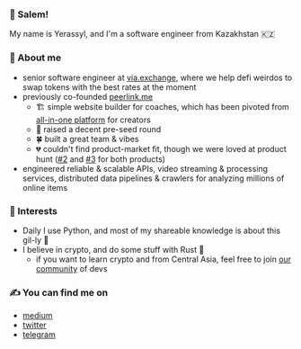 ### 🤸 Salem!
My name is Yerassyl, and I'm a software engineer from Kazakhstan 🇰🇿

### 👋 About me
- senior software engineer at [via.exchange](https://via.exchange), 
where we help defi weirdos to swap tokens with the best rates at the moment 
- previously co-founded [peerlink.me](https://hi.peerlink.me)
  - 🏗 simple website builder for coaches, which has been pivoted from [all-in-one platform](myqoob.com) for creators
  - 💸 raised a decent pre-seed round
  - 🍀 built a great team & vibes
  - 💔 couldn't find product-market fit, though we were loved at product hunt ([#2](https://www.producthunt.com/products/peerlink-simple-webpage-for-coaches) and [#3](https://www.producthunt.com/products/qoob) for both products)
- engineered reliable & scalable APIs, video streaming & processing services, distributed data pipelines & crawlers for analyzing millions of online items

### 🎨 Interests
- Daily I use Python, and most of my shareable knowledge is about this gil-ly 🐍
- I believe in crypto, and do some stuff with Rust 🦀
  - if you want to learn crypto and from Central Asia, feel free to join [our community](https://t.me/blockchain_ca) of devs

### ✍️ You can find me on
- [medium](https://medium.com/@zhanymkanov)
- [twitter](https://twitter.com/zhanymkanov)
- [telegram](https://t.me/zhanymkanov)
